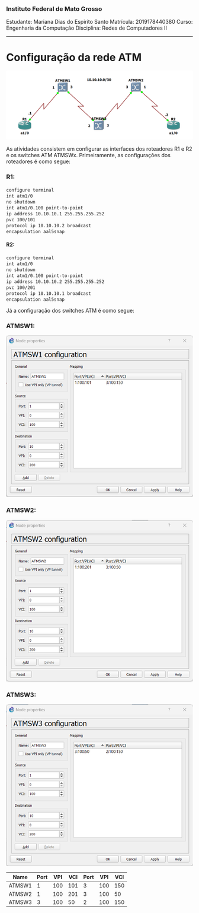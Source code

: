 ### Instituto Federal de Mato Grosso

Estudante: Mariana Dias do Espirito Santo
Matrícula: 2019178440380
Curso: Engenharia da Computação
Disciplina: Redes de Computadores II

---
# Configuração da rede ATM

![topology](ConfigRede.png)

As atividades consistem em configurar as interfaces dos roteadores R1 e R2 e os switches ATM ATMSWx. Primeiramente, as configurações dos roteadores é como segue:

### R1:
```
configure terminal
int atm1/0
no shutdown
int atm1/0.100 point-to-point
ip address 10.10.10.1 255.255.255.252
pvc 100/101
protocol ip 10.10.10.2 broadcast
encapsulation aal5snap
```

#### R2:
```
configure terminal
int atm1/0
no shutdown
int atm1/0.100 point-to-point
ip address 10.10.10.2 255.255.255.252
pvc 100/201
protocol ip 10.10.10.1 broadcast
encapsulation aal5snap
```

Já a configuração dos switches ATM é como segue:


### ATMSW1:

![atm1.png](ATM1Config.png)


### ATMSW2:
![atm2.png](ATM2Config.png)


### ATMSW3:
![atm3.png](ATM3Config.png)


|Name|Port|VPI|VCI|Port|VPI|VCI|
|-|-|-|-|-|-|-|
|ATMSW1|1|100|101|3|100|150|
|ATMSW2|1|100|201|3|100|50|
|ATMSW3|3|100|50|2|100|150|
